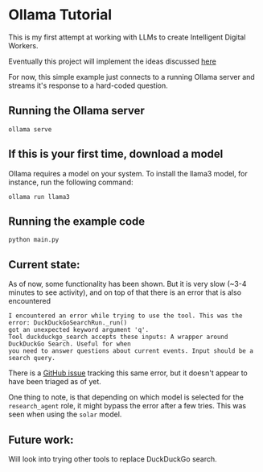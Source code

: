 # Ollama Tutorial
This is my first attempt at working with LLMs to create Intelligent Digital Workers.

Eventually this project will implement the ideas discussed
[here](https://quickaitutorial.com/crewai-solor-hermes-langchain-ollama-super-ai-agent/)

For now, this simple example just connects to a running Ollama server and streams it's response
to a hard-coded question.

## Running the Ollama server
```
ollama serve
```

## If this is your first time, download a model
Ollama requires a model on your system. To install the llama3 model, for instance, run the
following command:
```
ollama run llama3
```

## Running the example code
```
python main.py
```

## Current state:
As of now, some functionality has been shown. But it is very slow (~3-4 minutes to see activity),
and on top of that there is an error that is also encountered

```
I encountered an error while trying to use the tool. This was the error: DuckDuckGoSearchRun._run()
got an unexpected keyword argument 'q'.
Tool duckduckgo_search accepts these inputs: A wrapper around DuckDuckGo Search. Useful for when
you need to answer questions about current events. Input should be a search query.
```
There is a [GitHub issue](https://github.com/joaomdmoura/crewAI/issues/706) tracking this same
error, but it doesn't appear to have been triaged as of yet.

One thing to note, is that depending on which model is selected for the `research_agent` role, it
might bypass the error after a few tries. This was seen when using the `solar` model.

## Future work:
Will look into trying other tools to replace DuckDuckGo search.
